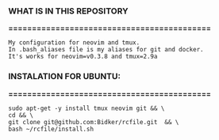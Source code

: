 <h3>WHAT IS IN THIS REPOSITORY</h3>
<b>===========================================</b>


    My configuration for neovim and tmux.
    In .bash_aliases file is my aliases for git and docker.
    It's works for neovim=v0.3.8 and tmux=2.9a



<h3>INSTALATION FOR UBUNTU:</h3>
<b>===========================================</b>


    sudo apt-get -y install tmux neovim git && \
    cd && \
    git clone git@github.com:Bidker/rcfile.git  && \
    bash ~/rcfile/install.sh
